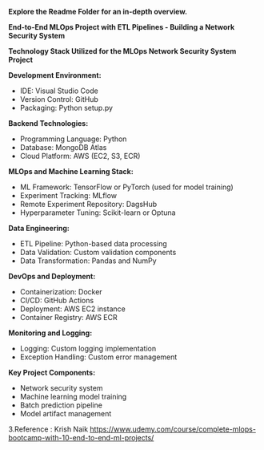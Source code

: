 **Explore the Readme Folder for an in-depth overview.**

**End-to-End MLOps Project with ETL Pipelines - Building a Network Security System**

**Technology Stack Utilized for the MLOps Network Security System Project**

**Development Environment:**
- IDE: Visual Studio Code
- Version Control: GitHub
- Packaging: Python setup.py

**Backend Technologies:**
- Programming Language: Python
- Database: MongoDB Atlas
- Cloud Platform: AWS (EC2, S3, ECR)

**MLOps and Machine Learning Stack:**
- ML Framework: TensorFlow or PyTorch (used for model training)
- Experiment Tracking: MLflow
- Remote Experiment Repository: DagsHub
- Hyperparameter Tuning: Scikit-learn or Optuna

**Data Engineering:**
- ETL Pipeline: Python-based data processing
- Data Validation: Custom validation components
- Data Transformation: Pandas and NumPy

**DevOps and Deployment:**
- Containerization: Docker
- CI/CD: GitHub Actions
- Deployment: AWS EC2 instance
- Container Registry: AWS ECR

**Monitoring and Logging:**
- Logging: Custom logging implementation
- Exception Handling: Custom error management

**Key Project Components:**
- Network security system
- Machine learning model training
- Batch prediction pipeline
- Model artifact management


3.Reference : Krish Naik https://www.udemy.com/course/complete-mlops-bootcamp-with-10-end-to-end-ml-projects/
